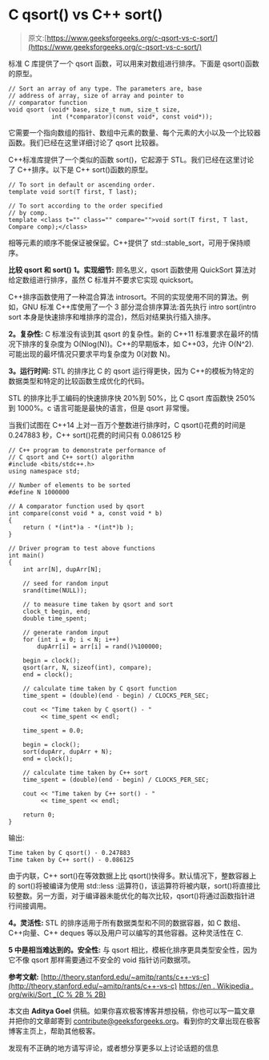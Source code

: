 # C qsort() vs C++ sort()

> 原文:[https://www.geeksforgeeks.org/c-qsort-vs-c-sort/](https://www.geeksforgeeks.org/c-qsort-vs-c-sort/)

标准 C 库提供了一个 qsort 函数，可以用来对数组进行排序。下面是 qsort()函数的原型。

```
// Sort an array of any type. The parameters are, base
// address of array, size of array and pointer to
// comparator function
void qsort (void* base, size_t num, size_t size, 
            int (*comparator)(const void*, const void*));
```

它需要一个指向数组的指针、数组中元素的数量、每个元素的大小以及一个比较器函数。我们已经在这里详细讨论了 qsort 比较器。

C++标准库提供了一个类似的函数 sort()，它起源于 STL。我们已经在这里讨论了 C++排序。以下是 C++ sort()函数的原型。

```
// To sort in default or ascending order.
template void sort(T first, T last);

// To sort according to the order specified
// by comp.
template <class t="" class="" compare="">void sort(T first, T last, Compare comp);</class> 
```

相等元素的顺序不能保证被保留。C++提供了 std::stable_sort，可用于保持顺序。

**比较 qsort 和 sort()**
**1。实现细节:**
顾名思义，qsort 函数使用 QuickSort 算法对给定数组进行排序，虽然 C 标准并不要求它实现 quicksort。

C++排序函数使用了一种混合算法 introsort。不同的实现使用不同的算法。例如，GNU 标准 C++库使用了一个 3 部分混合排序算法:首先执行 intro sort(intro sort 本身是快速排序和堆排序的混合)，然后对结果执行插入排序。

**2。复杂性:**
C 标准没有谈到其 qsort 的复杂性。新的 C++11 标准要求在最坏的情况下排序的复杂度为 O(Nlog(N))。C++的早期版本，如 C++03，允许 O(N^2).可能出现的最坏情况只要求平均复杂度为 0(对数 N)。

**3。运行时间:**
STL 的排序比 C 的 qsort 运行得更快，因为 C++的模板为特定的数据类型和特定的比较函数生成优化的代码。

STL 的排序比手工编码的快速排序快 20%到 50%，比 C qsort 库函数快 250%到 1000%。c 语言可能是最快的语言，但是 qsort 非常慢。

当我们试图在 C++14 上对一百万个整数进行排序时，C qsort()花费的时间是 0.247883 秒，C++ sort()花费的时间只有 0.086125 秒

```
// C++ program to demonstrate performance of
// C qsort and C++ sort() algorithm
#include <bits/stdc++.h>
using namespace std;

// Number of elements to be sorted
#define N 1000000

// A comparator function used by qsort
int compare(const void * a, const void * b)
{
    return ( *(int*)a - *(int*)b );
}

// Driver program to test above functions
int main()
{
    int arr[N], dupArr[N];

    // seed for random input
    srand(time(NULL));

    // to measure time taken by qsort and sort
    clock_t begin, end;
    double time_spent;

    // generate random input
    for (int i = 0; i < N; i++)
        dupArr[i] = arr[i] = rand()%100000;

    begin = clock();
    qsort(arr, N, sizeof(int), compare);
    end = clock();

    // calculate time taken by C qsort function
    time_spent = (double)(end - begin) / CLOCKS_PER_SEC;

    cout << "Time taken by C qsort() - "
         << time_spent << endl;

    time_spent = 0.0;

    begin = clock();
    sort(dupArr, dupArr + N);
    end = clock();

    // calculate time taken by C++ sort
    time_spent = (double)(end - begin) / CLOCKS_PER_SEC;

    cout << "Time taken by C++ sort() - "
         << time_spent << endl;

    return 0;
}
```

输出:

```
Time taken by C qsort() - 0.247883
Time taken by C++ sort() - 0.086125 
```

由于内联，C++ sort()在等效数据上比 qsort()快得多。默认情况下，整数容器上的 sort()将被编译为使用 std::less <int>:运算符()，该运算符将被内联，sort()将直接比较整数。另一方面，对于编译器未能优化的每次比较，qsort()将通过函数指针进行间接调用。</int>

**4。灵活性:**
STL 的排序适用于所有数据类型和不同的数据容器，如 C 数组、C++向量、C++ deques 等以及用户可以编写的其他容器。这种灵活性在 C.

**5 中是相当难达到的。安全性:**
与 qsort 相比，模板化排序更具类型安全性，因为它不像 qsort 那样需要通过不安全的 void 指针访问数据项。

**参考文献:**
[http://theory.stanford.edu/~amitp/rants/c++-vs-c](http://theory.stanford.edu/~amitp/rants/c++-vs-c)
[https://en . Wikipedia . org/wiki/Sort _(C % 2B % 2B)](https://en.wikipedia.org/wiki/Sort_(C%2B%2B))

本文由 **Aditya Goel** 供稿。如果你喜欢极客博客并想投稿，你也可以写一篇文章并把你的文章邮寄到 contribute@geeksforgeeks.org。看到你的文章出现在极客博客主页上，帮助其他极客。

发现有不正确的地方请写评论，或者想分享更多以上讨论话题的信息